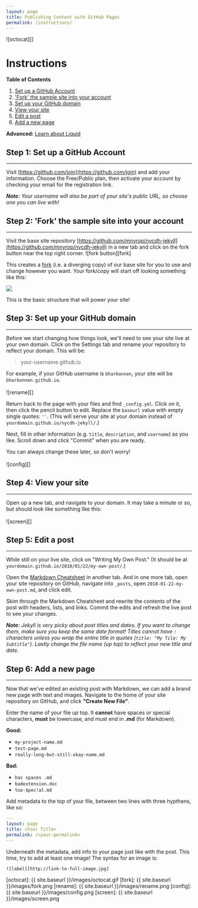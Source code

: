 ```yaml
---
layout: page
title: Publishing Content with GitHub Pages
permalink: /instructions/
---
```

![octocat][]

# Instructions

__Table of Contents__
1. [Set up a GitHub Account](#step-1-set-up-a-github-account)
2. ['Fork' the sample site into your account](#step-2-fork-the-sample-site-into-your-account)
3. [Set up your GitHub domain](#step-3-set-up-your-github-domain)
4. [View your site](#step-4-view-your-site)
5. [Edit a post](#step-5-edit-a-post)
6. [Add a new page](#step-6-add-a-new-page)

__Advanced:__ [Learn about Liquid](../advanced-liquid/)

## Step 1: Set up a GitHub Account
***
Visit [https://github.com/join](https://github.com/join) and add your information. Choose the Free/Public plan, then activate your account by checking your email for the registration link.

*__Note:__ Your username will also be part of your site's public URL, so choose one you can live with!*

## Step 2: 'Fork' the sample site into your account
***
Visit the base site repository [https://github.com/mnyrop/nycdh-jekyll](https://github.com/mnyrop/nycdh-jekyll) in a new tab and click on the fork button near the top right corner.  ![fork button][fork]

This creates a [fork](https://help.github.com/articles/fork-a-repo/) (i.e. a diverging copy) of our base site for you to use and change however you want. Your fork/copy will start off looking something like this:

![](http://www.pixedelic.com/themes/geode/demo/wp-content/uploads/sites/4/2014/04/placeholder4.png)

This is the basic structure that will power your site!

## Step 3: Set up your GitHub domain
***
Before we start changing how things look, we'll need to see your site live at your own domain.
Click on the Settings tab and rename your repository to reflect your domain. This will be:

> your-username.github.io

For example, if your GitHub username is `bharkonnen`, your site will be `bharkonnen.github.io`.
<br><br>
![rename][]

Return back to the page with your files and find `_config.yml`. Click on it, then click the pencil button to edit. Replace the `baseurl` value with empty single quotes: `''`. (This will serve your site at your domain instead of `yourdomain.github.io/nycdh-jekyll/`.)

Next, fill in other information (e.g. `title`, `description`, and `username`) as you like. Scroll down and click "Commit" when you are ready.

You can always change these later, so don't worry!
<br><br>
![config][]

## Step 4: View your site
***
Open up a new tab, and navigate to your domain. It may take a minute or so, but should look like something like this:
<br><br>
![screen][]

## Step 5: Edit a post
***
 While still on your live site, click on "Writing My Own Post." (It should be at `yourdomain.github.io/2018/01/22/my-own-post/`.)

 Open the [Markdown Cheatsheet](../markdown-cheatsheet/) in another tab. And in one more tab, open your site repository on GitHub, navigate into `_posts`, open `2018-01-22-my-own-post.md`, and click edit.

 Skim through the Markdown Cheatsheet and rewrite the contents of the post with headers, lists, and links. Commit the edits and refresh the live post to see your changes.

 *__Note:__ Jekyll is very picky about post titles and dates. If you want to change them, make sure you keep the same date format! Titles cannot have `:` characters unless you wrap the entire title in quotes (`title: "My Tile: My Subtitle"`). Lastly change the file name (up top) to reflect your new title and date.*


## Step 6: Add a new page
***
Now that we've edited an existing post with Markdown, we can add a brand new page with text and images. Navigate to the home of your site repository on GitHub, and click __"Create New File"__.

Enter the name of your file up top. It **cannot** have spaces or special characters, **must** be lowercase, and must end in **.md** (for Markdown).

__Good:__  
- `my-project-name.md`  
- `test-page.md`  
- `really-long-but-still-okay-name.md `  

__Bad:__
- `has spaces .md`
- `badextension.doc`
- `too-$pec!al.md`

Add metadata to the top of your file, between two lines with three hypthens, like so:
```yaml
---
layout: page
title: <Your Title>
permalink: /<your-permalink>
---
```
Underneath the metadata, add info to your page just like with the post. This time, try to add at least one image! The syntax for an image is:

`![label][http://link-to-full-image.jpg]`



[octocat]:  {{ site.baseurl }}/images/octocat.gif
[fork]:     {{ site.baseurl }}/images/fork.png
[rename]:   {{ site.baseurl }}/images/rename.png
[config]:   {{ site.baseurl }}/images/config.png
[screen]:   {{ site.baseurl }}/images/screen.png

